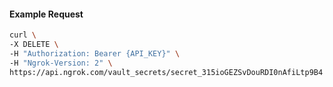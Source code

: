 <!-- Code generated for API Clients. DO NOT EDIT. -->

#### Example Request

```bash
curl \
-X DELETE \
-H "Authorization: Bearer {API_KEY}" \
-H "Ngrok-Version: 2" \
https://api.ngrok.com/vault_secrets/secret_315ioGEZSvDouRDI0nAfiLtp9B4
```
